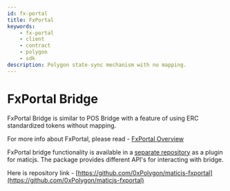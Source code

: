 ```yaml
---
id: fx-portal
title: FxPortal
keywords: 
    - fx-portal
    - client
    - contract
    - polygon
    - sdk
description: Polygon state-sync mechanism with no mapping.
---
```


# FxPortal Bridge

FxPortal Bridge is similar to POS Bridge with a feature of using ERC standardized tokens without mapping.

For more info about FxPortal, please read - [FxPortal Overview](https://wiki.polygon.technology/docs/pos/design/bridge/l1-l2-communication/fx-portal/)

FxPortal bridge functionality is available in a [separate repository](https://github.com/0xPolygon/maticjs-fxportal) as a plugin for maticjs. The package provides different API's for interacting with bridge.

Here is repository link - [https://github.com/0xPolygon/maticjs-fxportal](https://github.com/0xPolygon/maticjs-fxportal)
